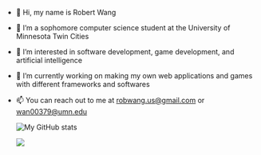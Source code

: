 - 👋 Hi, my name is Robert Wang
- 🔭 I’m a sophomore computer science student at the University of Minnesota Twin Cities
- 👀 I’m interested in software development, game development, and artificial intelligence
- 🌱 I’m currently working on making my own web applications and games with different frameworks and softwares
- 📫 You can reach out to me at robwang.us@gmail.com or wan00379@umn.edu



	![My GitHub stats](https://github-readme-stats.vercel.app/api?username=RWang-Dev&show_icons=true&theme=radical)

	<img src="https://github-readme-stats.vercel.app/api/wakatime?username=RWang&theme=dracula&layout=compact">

<!---
RWang03/RWang03 is a ✨ special ✨ repository because its `README.md` (this file) appears on your GitHub profile.
You can click the Preview link to take a look at your changes.
--->
